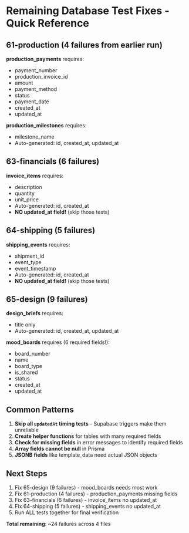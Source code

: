 # Remaining Database Test Fixes - Quick Reference

## 61-production (4 failures from earlier run)

**production_payments** requires:
- payment_number
- production_invoice_id
- amount
- payment_method
- status
- payment_date
- created_at
- updated_at

**production_milestones** requires:
- milestone_name
- Auto-generated: id, created_at, updated_at

## 63-financials (6 failures)

**invoice_items** requires:
- description
- quantity
- unit_price
- Auto-generated: id, created_at
- **NO updated_at field!** (skip those tests)

## 64-shipping (5 failures)

**shipping_events** requires:
- shipment_id
- event_type
- event_timestamp
- Auto-generated: id, created_at
- **NO updated_at field!** (skip those tests)

## 65-design (9 failures)

**design_briefs** requires:
- title only
- Auto-generated: id, created_at, updated_at

**mood_boards** requires (6 required fields!):
- board_number
- name
- board_type
- is_shared
- status
- created_at
- updated_at

## Common Patterns

1. **Skip all `updatedAt` timing tests** - Supabase triggers make them unreliable
2. **Create helper functions** for tables with many required fields
3. **Check for missing fields** in error messages to identify required fields
4. **Array fields cannot be null** in Prisma
5. **JSONB fields** like template_data need actual JSON objects

## Next Steps

1. Fix 65-design (9 failures) - mood_boards needs most work
2. Fix 61-production (4 failures) - production_payments missing fields
3. Fix 63-financials (6 failures) - invoice_items no updated_at
4. Fix 64-shipping (5 failures) - shipping_events no updated_at
5. Run ALL tests together for final verification

**Total remaining**: ~24 failures across 4 files
